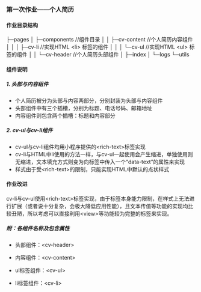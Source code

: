 ### 第一次作业——个人简历

#### 作业目录结构

├─pages
│  ├─components		//组件目录
│  │  ├─cv-content	   //个人简历内容组件
│  │  │  ├─cv-li			  //实现HTML \<li> 标签的组件 
│  │  │  └─cv-ul			 //实现HTML \<ul> 标签的组件
│  │  └─cv-header		//个人简历头部组件
│  ├─index
│  └─logs
└─utils

#### 组件说明

##### 1. 头部与内容组件

- 个人简历被分为头部与内容两部分，分别封装为头部与内容组件
- 头部组件中有三个插槽，分别为标题、电话号码、邮箱地址
- 内容组件则包含两个插槽：标题和内容部分

##### 2. cv-ul与cv-li组件

- cv-ul与cv-li组件均用小程序提供的\<rich-text>标签实现
- cv-li与HTML中li使用的方法一样，与cv-ul一起使用会产生缩进，单独使用则无缩进，文本填充方式则变为向标签中传入一个“data-text”的属性来实现
- 样式由于受\<rich-text>的限制，只能实现HTML中默认的点状样式

#### 作业改进

cv-li与cv-ul使用\<rich-text>标签实现，由于标签本身能力限制，在样式上无法进行扩展（或者说十分复杂，会极大降低应用性能），且文本传值等功能的实现均比较丑陋，所以考虑可以直接利用\<view>等功能较为完整的标签来实现。



##### 附：各组件名称及包含属性

- 头部组件：\<cv-header>

- 内容组件：\<cv-content>

- ul标签组件：\<cv-ul>

- li标签组件：\<cv-li>